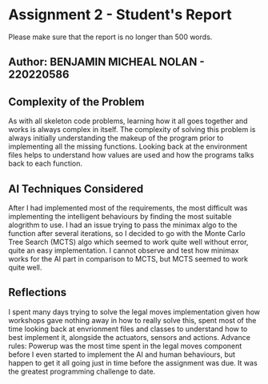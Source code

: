 # Assignment 2 - Student's Report

Please make sure that the report is no longer than 500 words.

## Author: BENJAMIN MICHEAL NOLAN - 220220586

## Complexity of the Problem 

As with all skeleton code problems, learning how it all goes together and works is always complex in itself. 
The complexity of solving this problem is always initially understanding the makeup of the program prior to implementing 
all the missing functions.
Looking back at the environment files helps to understand how values are used and how the programs talks back to each 
function.

## AI Techniques Considered

After I had implemented most of the requirements, the most difficult was implementing the intelligent behaviours by 
finding the most suitable alogrithm to use. 
I had an issue trying to pass the minimax algo to the function after several iterations, so I decided to go with the 
Monte Carlo Tree Search (MCTS) algo which seemed to work quite well without error, quite an easy implementation.
I cannot observe and test how minimax works for the AI part in comparison to MCTS, but MCTS seemed to work quite well.

## Reflections

I spent many days trying to solve the legal moves implementation given how workshops gave nothing away in how to really 
solve this, spent most of the time looking back at envrionment files and classes to understand how to best implement
it, alongside the actuators, sensors and actions.
Advance rules: Powerup was the most time spent in the legal moves component before I even started to implement the AI
and human behaviours, but happen to get it all going just in time before the assignment was due.
It was the greatest programming challenge to date.